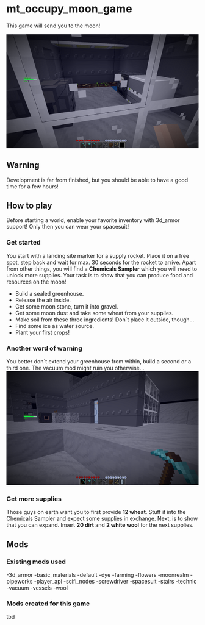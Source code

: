 # mt_occupy_moon_game

This game will send you to the moon!

![Greenhouse](/screenshot_2.png?raw=true "A greenhouse on the moon")

## Warning
Development is far from finished, but you should be able to have a good time for a few hours!

## How to play
Before starting a world, enable your favorite inventory with 3d_armor support! Only then you can wear your spacesuit!
### Get started
You start with a landing site marker for a supply rocket.
Place it on a free spot, step back and wait for max. 30 seconds for the rocket to arrive.
Apart from other things, you will find a **Chemicals Sampler** which you will need to unlock more supplies.
Your task is to show that you can produce food and resources on the moon!
- Build a sealed greenhouse.
- Release the air inside.
- Get some moon stone, turn it into gravel.
- Get some moon dust and take some wheat from your supplies.
- Make soil from these three ingredients! Don´t place it outside, though...
- Find some ice as water source.
- Plant your first crops!

### Another word of warning
You better don´t extend your greenhouse from within, build a second or a third one. The vacuum mod might ruin you otherwise...
![Dried shrubs](/screenshot_1.png?raw=true "Don´t touch the vacuum")

### Get more supplies
Those guys on earth want you to first provide **12 wheat**. Stuff it into the Chemicals Sampler and expect some supplies in exchange.
Next, is to show that you can expand. Insert **20 dirt** and **2 white wool** for the next supplies.

## Mods
### Existing mods used
-3d_armor
-basic_materials
-default
-dye
-farming
-flowers
-moonrealm
-pipeworks
-player_api
-scifi_nodes
-screwdriver
-spacesuit
-stairs
-technic
-vacuum
-vessels
-wool

### Mods created for this game
tbd